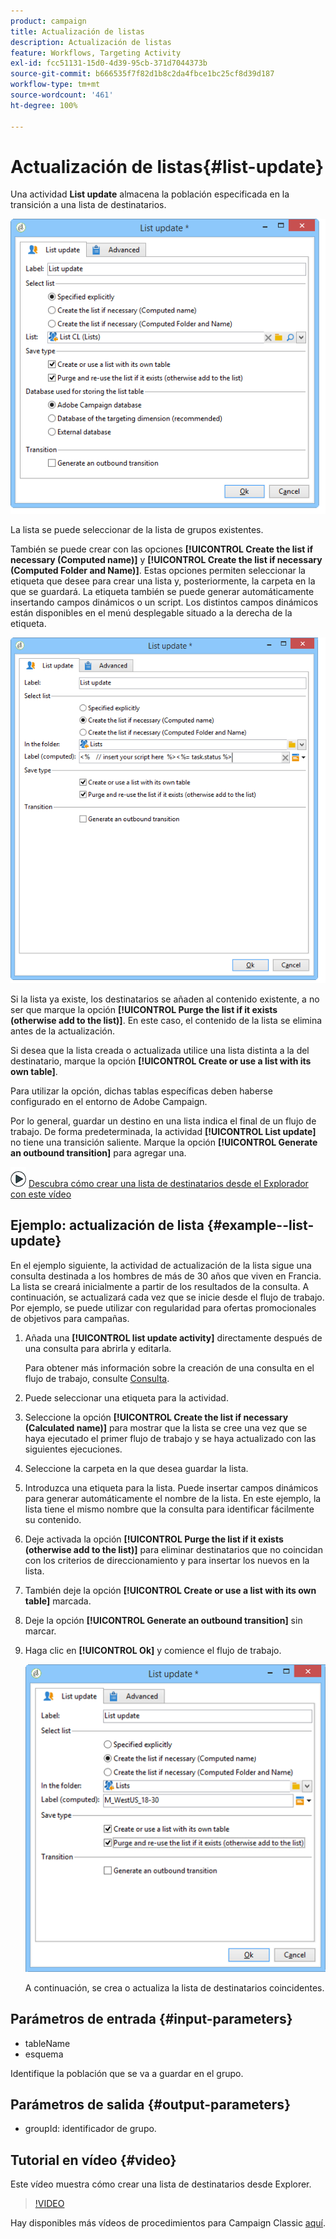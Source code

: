 ```yaml
---
product: campaign
title: Actualización de listas
description: Actualización de listas
feature: Workflows, Targeting Activity
exl-id: fcc51131-15d0-4d39-95cb-371d7044373b
source-git-commit: b666535f7f82d1b8c2da4fbce1bc25cf8d39d187
workflow-type: tm+mt
source-wordcount: '461'
ht-degree: 100%

---
```


# Actualización de listas{#list-update}



Una actividad **List update** almacena la población especificada en la transición a una lista de destinatarios.

![](assets/s_user_segmentation_update_group.png)

La lista se puede seleccionar de la lista de grupos existentes.

También se puede crear con las opciones **[!UICONTROL Create the list if necessary (Computed name)]** y **[!UICONTROL Create the list if necessary (Computed Folder and Name)]**. Estas opciones permiten seleccionar la etiqueta que desee para crear una lista y, posteriormente, la carpeta en la que se guardará. La etiqueta también se puede generar automáticamente insertando campos dinámicos o un script. Los distintos campos dinámicos están disponibles en el menú desplegable situado a la derecha de la etiqueta.

![](assets/s_user_segmentation_update_list_calc.png)

Si la lista ya existe, los destinatarios se añaden al contenido existente, a no ser que marque la opción **[!UICONTROL Purge the list if it exists (otherwise add to the list)]**. En este caso, el contenido de la lista se elimina antes de la actualización.

Si desea que la lista creada o actualizada utilice una lista distinta a la del destinatario, marque la opción **[!UICONTROL Create or use a list with its own table]**.

Para utilizar la opción, dichas tablas específicas deben haberse configurado en el entorno de Adobe Campaign.

Por lo general, guardar un destino en una lista indica el final de un flujo de trabajo. De forma predeterminada, la actividad **[!UICONTROL List update]** no tiene una transición saliente. Marque la opción **[!UICONTROL Generate an outbound transition]** para agregar una.

![](assets/do-not-localize/how-to-video.png) [Descubra cómo crear una lista de destinatarios desde el Explorador con este vídeo](#video)

## Ejemplo: actualización de lista {#example--list-update}

En el ejemplo siguiente, la actividad de actualización de la lista sigue una consulta destinada a los hombres de más de 30 años que viven en Francia. La lista se creará inicialmente a partir de los resultados de la consulta. A continuación, se actualizará cada vez que se inicie desde el flujo de trabajo. Por ejemplo, se puede utilizar con regularidad para ofertas promocionales de objetivos para campañas.

1. Añada una **[!UICONTROL list update activity]** directamente después de una consulta para abrirla y editarla.

   Para obtener más información sobre la creación de una consulta en el flujo de trabajo, consulte [Consulta](query.md).

1. Puede seleccionar una etiqueta para la actividad.
1. Seleccione la opción **[!UICONTROL Create the list if necessary (Calculated name)]** para mostrar que la lista se cree una vez que se haya ejecutado el primer flujo de trabajo y se haya actualizado con las siguientes ejecuciones.
1. Seleccione la carpeta en la que desea guardar la lista.
1. Introduzca una etiqueta para la lista. Puede insertar campos dinámicos para generar automáticamente el nombre de la lista. En este ejemplo, la lista tiene el mismo nombre que la consulta para identificar fácilmente su contenido.
1. Deje activada la opción **[!UICONTROL Purge the list if it exists (otherwise add to the list)]** para eliminar destinatarios que no coincidan con los criterios de direccionamiento y para insertar los nuevos en la lista.
1. También deje la opción **[!UICONTROL Create or use a list with its own table]** marcada.
1. Deje la opción **[!UICONTROL Generate an outbound transition]** sin marcar.
1. Haga clic en **[!UICONTROL Ok]** y comience el flujo de trabajo.

   ![](assets/s_user_segmentation_update_list_calc_example.png)

   A continuación, se crea o actualiza la lista de destinatarios coincidentes.

## Parámetros de entrada {#input-parameters}

* tableName
* esquema

Identifique la población que se va a guardar en el grupo.

## Parámetros de salida {#output-parameters}

* groupId: identificador de grupo.

## Tutorial en vídeo {#video}

Este vídeo muestra cómo crear una lista de destinatarios desde Explorer.

>[!VIDEO](https://video.tv.adobe.com/v/25602/quality=12)

Hay disponibles más vídeos de procedimientos para Campaign Classic [aquí](https://experienceleague.adobe.com/docs/campaign-classic-learn/tutorials/overview.html?lang=es).
